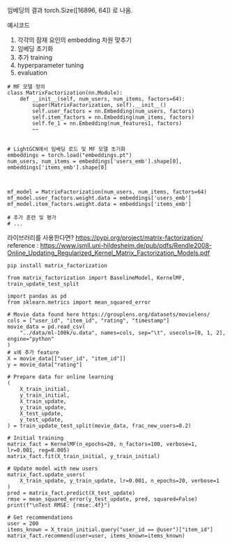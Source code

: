 임베딩의 결과
torch.Size([16896, 64])
로 나옴.

예시코드

1. 각각의 잠재 요인의 embedding 차원 맞추기
2. 임베딩 초기화
3. 추가 training
4. hyperparameter tuning
5. evaluation

```
# MF 모델 정의
class MatrixFactorization(nn.Module):
    def __init__(self, num_users, num_items, factors=64):
        super(MatrixFactorization, self).__init__()
        self.user_factors = nn.Embedding(num_users, factors)
        self.item_factors = nn.Embedding(num_items, factors)
        self.fe_1 = nn.Embedding(num_features1, factors)
        ~~
		

# LightGCN에서 임베딩 로드 및 MF 모델 초기화
embeddings = torch.load("embeddings.pt")
num_users, num_items = embeddings['users_emb'].shape[0], embeddings['items_emb'].shape[0]



mf_model = MatrixFactorization(num_users, num_items, factors=64)
mf_model.user_factors.weight.data = embeddings['users_emb']
mf_model.item_factors.weight.data = embeddings['items_emb']

# 추가 훈련 및 평가
# ...
```



라이브러리를 사용한다면?
https://pypi.org/project/matrix-factorization/
reference : https://www.ismll.uni-hildesheim.de/pub/pdfs/Rendle2008-Online_Updating_Regularized_Kernel_Matrix_Factorization_Models.pdf
```
pip install matrix_factorization
```

```
from matrix_factorization import BaselineModel, KernelMF, train_update_test_split

import pandas as pd
from sklearn.metrics import mean_squared_error

# Movie data found here https://grouplens.org/datasets/movielens/
cols = ["user_id", "item_id", "rating", "timestamp"]
movie_data = pd.read_csv(
    "../data/ml-100k/u.data", names=cols, sep="\t", usecols=[0, 1, 2], engine="python"
)
# x에 추가 feature 
X = movie_data[["user_id", "item_id"]]
y = movie_data["rating"]

# Prepare data for online learning
(
    X_train_initial,
    y_train_initial,
    X_train_update,
    y_train_update,
    X_test_update,
    y_test_update,
) = train_update_test_split(movie_data, frac_new_users=0.2)

# Initial training
matrix_fact = KernelMF(n_epochs=20, n_factors=100, verbose=1, lr=0.001, reg=0.005)
matrix_fact.fit(X_train_initial, y_train_initial)

# Update model with new users
matrix_fact.update_users(
    X_train_update, y_train_update, lr=0.001, n_epochs=20, verbose=1
)
pred = matrix_fact.predict(X_test_update)
rmse = mean_squared_error(y_test_update, pred, squared=False)
print(f"\nTest RMSE: {rmse:.4f}")

# Get recommendations
user = 200
items_known = X_train_initial.query("user_id == @user")["item_id"]
matrix_fact.recommend(user=user, items_known=items_known)
```

